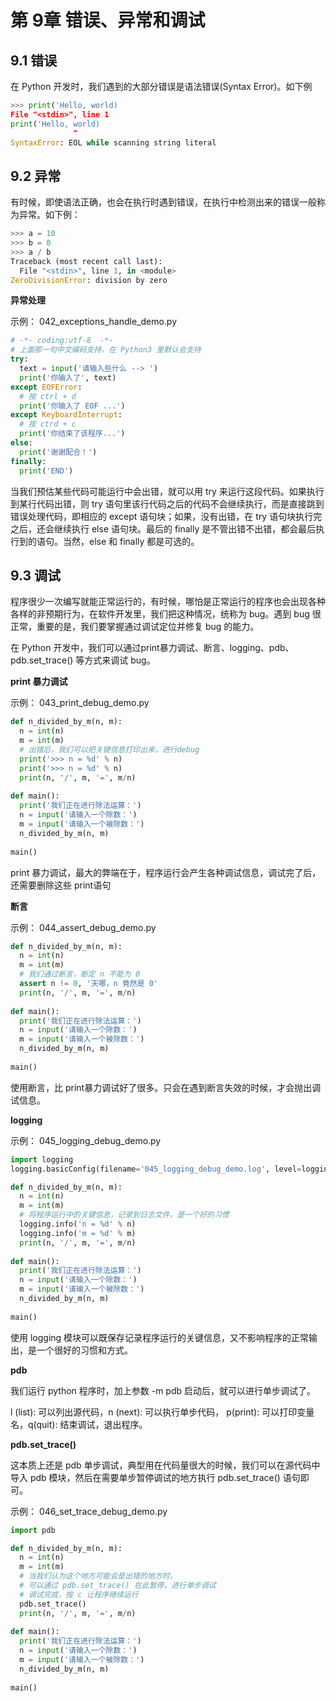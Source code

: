 # 第 9章	 错误、异常和调试

## 9.1 错误

在 Python 开发时，我们遇到的大部分错误是语法错误(Syntax Error)。如下例

```python
>>> print('Hello, world)    
File "<stdin>", line 1      
print('Hello, world)                         
              ^  
SyntaxError: EOL while scanning string literal
```

## 9.2 异常

有时候，即使语法正确，也会在执行时遇到错误，在执行中检测出来的错误一般称为异常。如下例：

```python
>>> a = 10  
>>> b = 0  
>>> a / b  
Traceback (most recent call last):    
  File "<stdin>", line 1, in <module>  
ZeroDivisionError: division by zero
```

**异常处理**

示例： 042_exceptions_handle_demo.py

```python
# -*- coding:utf-8  -*-  
# 上面那一句中文编码支持，在 Python3 里默认会支持  
try:      
  text = input('请输入些什么 --> ')  	
  print('你输入了', text)  
except EOFError:      
  # 按 ctrl + d      
  print('你输入了 EOF ...')  
except KeyboardInterrupt:      
  # 按 ctrd + c      
  print('你结束了该程序...')  
else:      
  print('谢谢配合！')  
finally:  	
  print('END')
```

当我们预估某些代码可能运行中会出错，就可以用 try 来运行这段代码。如果执行到某行代码出错，则 try 语句里该行代码之后的代码不会继续执行，而是直接跳到错误处理代码，即相应的 except 语句块；如果，没有出错，在 try 语句块执行完之后，还会继续执行 else 语句块。最后的 finally 是不管出错不出错，都会最后执行到的语句。当然，else 和 finally 都是可选的。

## 9.3 调试

程序很少一次编写就能正常运行的，有时候，哪怕是正常运行的程序也会出现各种各样的非预期行为，在软件开发里，我们把这种情况，统称为 bug。遇到 bug 很正常，重要的是，我们要掌握通过调试定位并修复 bug 的能力。

在 Python 开发中，我们可以通过print暴力调试、断言、logging、pdb、pdb.set_trace() 等方式来调试 bug。

**print 暴力调试**

示例：  043_print_debug_demo.py

```python
def n_divided_by_m(n, m):      
  n = int(n)      
  m = int(m)      
  # 出错后，我们可以把关键信息打印出来，进行debug  
  print('>>> n = %d' % n)      
  print('>>> n = %d' % n)      
  print(n, '/', m, '=', m/n)   
  
def main():      
  print('我们正在进行除法运算：')      
  n = input('请输入一个除数：')      
  m = input('请输入一个被除数：')      
  n_divided_by_m(n, m)   
  
main()
```

print 暴力调试，最大的弊端在于，程序运行会产生各种调试信息，调试完了后，还需要删除这些 print语句

**断言**

示例： 044_assert_debug_demo.py

```python
def n_divided_by_m(n, m):      
  n = int(n)      
  m = int(m)      
  # 我们通过断言，断定 n 不能为 0      
  assert n != 0, '天哪，n 竟然是 0'      
  print(n, '/', m, '=', m/n)   
  
def main():      
  print('我们正在进行除法运算：')      
  n = input('请输入一个除数：')      
  m = input('请输入一个被除数：')      
  n_divided_by_m(n, m)   
  
main()
```

使用断言，比 print暴力调试好了很多。只会在遇到断言失效的时候，才会抛出调试信息。

**logging**

示例： 045_logging_debug_demo.py

```python
import logging
logging.basicConfig(filename='045_logging_debug_demo.log', level=logging.INFO)   

def n_divided_by_m(n, m):      
  n = int(n)      
  m = int(m)      
  # 将程序运行中的关键信息，记录到日志文件，是一个好的习惯  
  logging.info('n = %d' % n)      
  logging.info('m = %d' % m)      
  print(n, '/', m, '=', m/n)   
  
def main():      
  print('我们正在进行除法运算：')      
  n = input('请输入一个除数：')      
  m = input('请输入一个被除数：')      
  n_divided_by_m(n, m)   
  
main()
```

使用 logging 模块可以既保存记录程序运行的关键信息，又不影响程序的正常输出，是一个很好的习惯和方式。

**pdb**

我们运行 python 程序时，加上参数 -m pdb 启动后，就可以进行单步调试了。

l (list): 可以列出源代码，n (next): 可以执行单步代码， p(print): 可以打印变量名，q(quit): 结束调试，退出程序。

**pdb.set_trace()**

这本质上还是 pdb 单步调试，典型用在代码量很大的时候，我们可以在源代码中导入 pdb 模块，然后在需要单步暂停调试的地方执行 pdb.set_trace() 语句即可。

示例： 046_set_trace_debug_demo.py

```python
import pdb   

def n_divided_by_m(n, m):      
  n = int(n)      
  m = int(m)      
  # 当我们认为这个地方可能会是出错的地方时，      
  # 可以通过 pdb.set_trace() 在此暂停，进行单步调试      
  # 调试完成，按 c 让程序继续运行      
  pdb.set_trace()      
  print(n, '/', m, '=', m/n)   
  
def main():      
  print('我们正在进行除法运算：')      
  n = input('请输入一个除数：')      
  m = input('请输入一个被除数：')      
  n_divided_by_m(n, m)   
  
main()
```